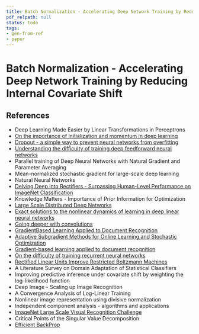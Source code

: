 ```yaml
---
title: Batch Normalization - Accelerating Deep Network Training by Reducing Internal Covariate Shift
pdf_relpath: null
status: todo
tags:
- gen-from-ref
- paper
---
```


# Batch Normalization - Accelerating Deep Network Training by Reducing Internal Covariate Shift

## References

- Deep Learning Made Easier by Linear Transformations in Perceptrons
- [On the importance of initialization and momentum in deep learning](./on-the-importance-of-initialization-and-momentum-in-deep-learning.md)
- [Dropout - a simple way to prevent neural networks from overfitting](./dropout-a-simple-way-to-prevent-neural-networks-from-overfitting.md)
- [Understanding the difficulty of training deep feedforward neural networks](./understanding-the-difficulty-of-training-deep-feedforward-neural-networks.md)
- Parallel training of Deep Neural Networks with Natural Gradient and Parameter Averaging
- Mean-normalized stochastic gradient for large-scale deep learning
- Natural Neural Networks
- [Delving Deep into Rectifiers - Surpassing Human-Level Performance on ImageNet Classification](./delving-deep-into-rectifiers-surpassing-human-level-performance-on-imagenet-classification.md)
- Knowledge Matters - Importance of Prior Information for Optimization
- [Large Scale Distributed Deep Networks](./large-scale-distributed-deep-networks.md)
- [Exact solutions to the nonlinear dynamics of learning in deep linear neural networks](./exact-solutions-to-the-nonlinear-dynamics-of-learning-in-deep-linear-neural-networks.md)
- [Going deeper with convolutions](./going-deeper-with-convolutions.md)
- [GradientBased Learning Applied to Document Recognition](./gradientbased-learning-applied-to-document-recognition.md)
- [Adaptive Subgradient Methods for Online Learning and Stochastic Optimization](./adaptive-subgradient-methods-for-online-learning-and-stochastic-optimization.md)
- [Gradient-based learning applied to document recognition](./gradient-based-learning-applied-to-document-recognition.md)
- [On the difficulty of training recurrent neural networks](./on-the-difficulty-of-training-recurrent-neural-networks.md)
- [Rectified Linear Units Improve Restricted Boltzmann Machines](./rectified-linear-units-improve-restricted-boltzmann-machines.md)
- A Literature Survey on Domain Adaptation of Statistical Classifiers
- Improving predictive inference under covariate shift by weighting the log-likelihood function
- Deep Image - Scaling up Image Recognition
- A Convergence Analysis of Log-Linear Training
- Nonlinear image representation using divisive normalization
- Independent component analysis - algorithms and applications
- [ImageNet Large Scale Visual Recognition Challenge](./imagenet-large-scale-visual-recognition-challenge.md)
- Critical Points of the Singular Value Decomposition
- [Efficient BackProp](./efficient-backprop.md)

